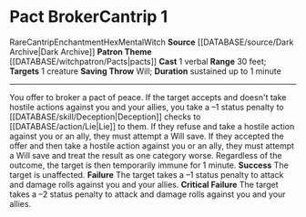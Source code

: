 ﻿---
actions: '[one-action]'
component:
- Verbal
duration: sustained up to 1 minute
heighten_level: '1'
id: '1180'
level: '1'
name: Pact Broker
patron_theme: '[[DATABASE/witchpatron/Pacts|Pacts]]'
range: 30 feet
rarity: Rare
saving_throw: Will
school: Enchantment
source: '[[DATABASE/source/Dark Archive|Dark Archive]]'
target: 1 creature
trait:
- '[[DATABASE/trait/Cantrip|Cantrip]]'
- '[[DATABASE/trait/Enchantment|Enchantment]]'
- '[[DATABASE/trait/Hex|Hex]]'
- '[[DATABASE/trait/Mental|Mental]]'
- '[[DATABASE/trait/Rare|Rare]]'
- '[[DATABASE/trait/Witch|Witch]]'
type: Cantrip

---
# Pact Broker<span class="item-type">Cantrip 1</span>

<span class="trait-rare item-trait">Rare</span><span class="item-trait">Cantrip</span><span class="item-trait">Enchantment</span><span class="item-trait">Hex</span><span class="item-trait">Mental</span><span class="item-trait">Witch</span>
**Source** [[DATABASE/source/Dark Archive|Dark Archive]]
**Patron Theme** [[DATABASE/witchpatron/Pacts|pacts]]
**Cast** <span class="action-icon">1</span> verbal
**Range** 30 feet; **Targets** 1 creature
**Saving Throw** Will; **Duration** sustained up to 1 minute

---
You offer to broker a pact of peace. If the target accepts and doesn't take hostile actions against you and your allies, you take a –1 status penalty to [[DATABASE/skill/Deception|Deception]] checks to [[DATABASE/action/Lie|Lie]] to them. If they refuse and take a hostile action against you or an ally, they must attempt a Will save. If they accepted the offer and then take a hostile action against you or an ally, they must attempt a Will save and treat the result as one category worse. Regardless of the outcome, the target is then temporarily immune for 1 minute.
**Success** The target is unaffected.
**Failure** The target takes a –1 status penalty to attack and damage rolls against you and your allies.
**Critical Failure** The target takes a –2 status penalty to attack and damage rolls against you and your allies.